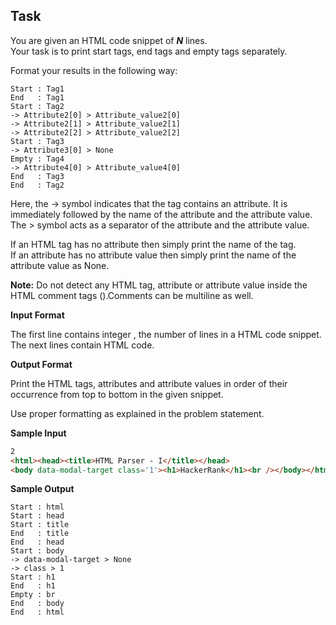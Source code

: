 ## Task

You are given an HTML code snippet of ***N*** lines.  
Your task is to print start tags, end tags and empty tags separately.  

Format your results in the following way:  
```
Start : Tag1
End   : Tag1
Start : Tag2
-> Attribute2[0] > Attribute_value2[0]
-> Attribute2[1] > Attribute_value2[1]
-> Attribute2[2] > Attribute_value2[2]
Start : Tag3
-> Attribute3[0] > None
Empty : Tag4
-> Attribute4[0] > Attribute_value4[0]
End   : Tag3
End   : Tag2
```
Here, the -> symbol indicates that the tag contains an attribute. It is immediately followed by the name of the attribute and the attribute value.  
The > symbol acts as a separator of the attribute and the attribute value.  

If an HTML tag has no attribute then simply print the name of the tag.  
If an attribute has no attribute value then simply print the name of the attribute value as None.  

**Note:** Do not detect any HTML tag, attribute or attribute value inside the HTML comment tags (<!-- Comments -->).Comments can be multiline as well.  

**Input Format**

The first line contains integer , the number of lines in a HTML code snippet.  
The next  lines contain HTML code.  

**Output Format**

Print the HTML tags, attributes and attribute values in order of their occurrence from top to bottom in the given snippet.  

Use proper formatting as explained in the problem statement.  

**Sample Input**
```html
2
<html><head><title>HTML Parser - I</title></head>
<body data-modal-target class='1'><h1>HackerRank</h1><br /></body></html>
```
**Sample Output**
```
Start : html
Start : head
Start : title
End   : title
End   : head
Start : body
-> data-modal-target > None
-> class > 1
Start : h1
End   : h1
Empty : br
End   : body
End   : html
```